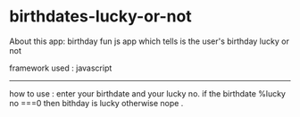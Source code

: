 # birthdates-lucky-or-not

About this app: birthday fun js app which tells is the user's birthday lucky or not 

framework used : javascript 

-------------------------------------------------------------------------------------------
how to use : enter your birthdate and your lucky no. if the birthdate %lucky no ===0 then bithday is lucky otherwise nope . 

